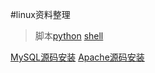 #linux资料整理
>脚本[python](./python) [shell](./shell)

[MySQL源码安装](./Note/mysql.md)
[Apache源码安装](./Note/apache.md)
